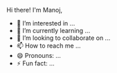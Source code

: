 Hi there! 
I'm Manoj, 

- 👀 I’m interested in ...
- 🌱 I’m currently learning ...
- 💞️ I’m looking to collaborate on ...
- 📫 How to reach me ...
- 😄 Pronouns: ...
- ⚡ Fun fact: ...

<!---
De-evil/De-evil is a ✨ special ✨ repository because its `README.md` (this file) appears on your GitHub profile.
You can click the Preview link to take a look at your changes.
--->
